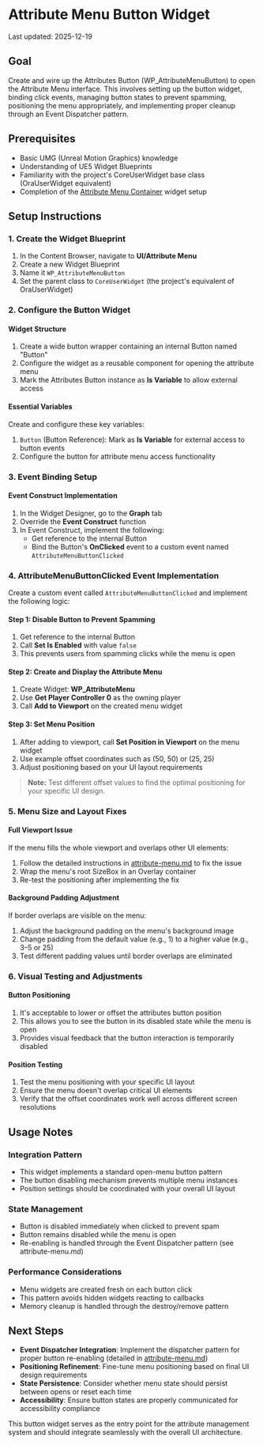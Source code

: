 # Attribute Menu Button Widget

Last updated: 2025-12-19

## Goal

Create and wire up the Attributes Button (WP_AttributeMenuButton) to open the Attribute Menu interface. This involves setting up the button widget, binding click events, managing button states to prevent spamming, positioning the menu appropriately, and implementing proper cleanup through an Event Dispatcher pattern.

## Prerequisites

- Basic UMG (Unreal Motion Graphics) knowledge
- Understanding of UE5 Widget Blueprints
- Familiarity with the project's CoreUserWidget base class (OraUserWidget equivalent)
- Completion of the [Attribute Menu Container](attribute-menu.md) widget setup

## Setup Instructions

### 1. Create the Widget Blueprint

1. In the Content Browser, navigate to **UI/Attribute Menu**
2. Create a new Widget Blueprint
3. Name it `WP_AttributeMenuButton`
4. Set the parent class to `CoreUserWidget` (the project's equivalent of OraUserWidget)

### 2. Configure the Button Widget

#### Widget Structure

1. Create a wide button wrapper containing an internal Button named "Button"
2. Configure the widget as a reusable component for opening the attribute menu
3. Mark the Attributes Button instance as **Is Variable** to allow external access

#### Essential Variables

Create and configure these key variables:

1. `Button` (Button Reference): Mark as **Is Variable** for external access to button events
2. Configure the button for attribute menu access functionality

### 3. Event Binding Setup

#### Event Construct Implementation

1. In the Widget Designer, go to the **Graph** tab
2. Override the **Event Construct** function
3. In Event Construct, implement the following:
   - Get reference to the internal Button
   - Bind the Button's **OnClicked** event to a custom event named `AttributeMenuButtonClicked`

### 4. AttributeMenuButtonClicked Event Implementation

Create a custom event called `AttributeMenuButtonClicked` and implement the following logic:

#### Step 1: Disable Button to Prevent Spamming

1. Get reference to the internal Button
2. Call **Set Is Enabled** with value `false`
3. This prevents users from spamming clicks while the menu is open

#### Step 2: Create and Display the Attribute Menu

1. Create Widget: **WP_AttributeMenu**
2. Use **Get Player Controller 0** as the owning player
3. Call **Add to Viewport** on the created menu widget

#### Step 3: Set Menu Position

1. After adding to viewport, call **Set Position in Viewport** on the menu widget
2. Use example offset coordinates such as (50, 50) or (25, 25)
3. Adjust positioning based on your UI layout requirements

> **Note:** Test different offset values to find the optimal positioning for your specific UI design.

### 5. Menu Size and Layout Fixes

#### Full Viewport Issue

If the menu fills the whole viewport and overlaps other UI elements:

1. Follow the detailed instructions in [attribute-menu.md](attribute-menu.md) to fix the issue
2. Wrap the menu's root SizeBox in an Overlay container
3. Re-test the positioning after implementing the fix

#### Background Padding Adjustment

If border overlaps are visible on the menu:

1. Adjust the background padding on the menu's background image
2. Change padding from the default value (e.g., 1) to a higher value (e.g., 3–5 or 25)
3. Test different padding values until border overlaps are eliminated

### 6. Visual Testing and Adjustments

#### Button Positioning

1. It's acceptable to lower or offset the attributes button position
2. This allows you to see the button in its disabled state while the menu is open
3. Provides visual feedback that the button interaction is temporarily disabled

#### Position Testing

1. Test the menu positioning with your specific UI layout
2. Ensure the menu doesn't overlap critical UI elements
3. Verify that the offset coordinates work well across different screen resolutions

## Usage Notes

### Integration Pattern

- This widget implements a standard open-menu button pattern
- The button disabling mechanism prevents multiple menu instances
- Position settings should be coordinated with your overall UI layout

### State Management

- Button is disabled immediately when clicked to prevent spam
- Button remains disabled while the menu is open
- Re-enabling is handled through the Event Dispatcher pattern (see attribute-menu.md)

### Performance Considerations

- Menu widgets are created fresh on each button click
- This pattern avoids hidden widgets reacting to callbacks
- Memory cleanup is handled through the destroy/remove pattern

## Next Steps

- **Event Dispatcher Integration**: Implement the dispatcher pattern for proper button re-enabling (detailed in [attribute-menu.md](attribute-menu.md))
- **Positioning Refinement**: Fine-tune menu positioning based on final UI design requirements
- **State Persistence**: Consider whether menu state should persist between opens or reset each time
- **Accessibility**: Ensure button states are properly communicated for accessibility compliance

This button widget serves as the entry point for the attribute management system and should integrate seamlessly with the overall UI architecture.